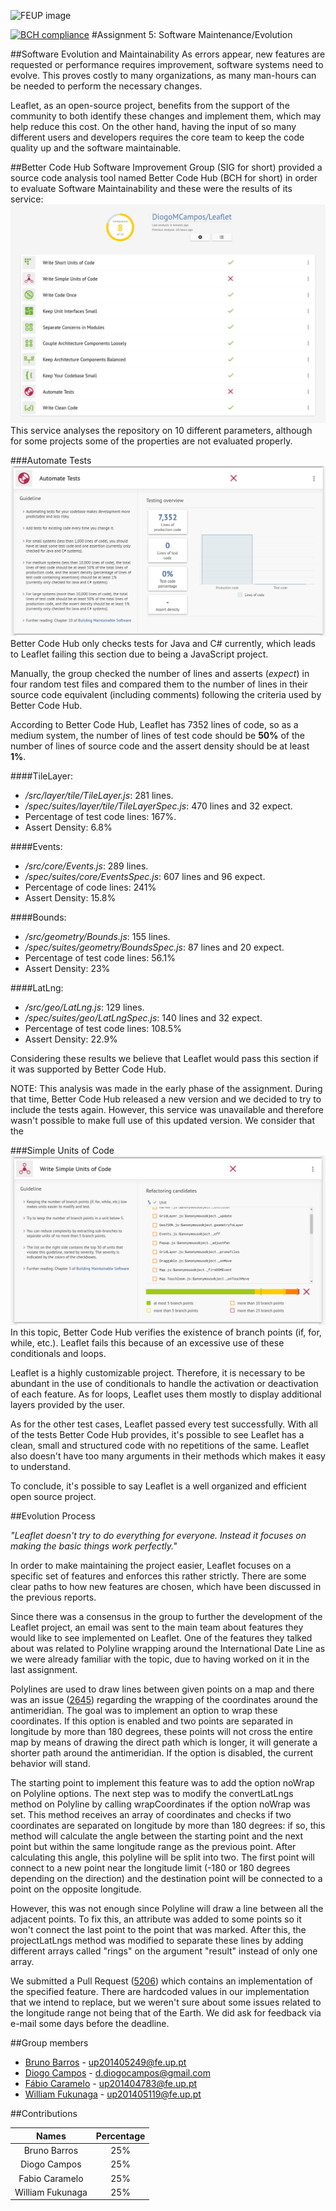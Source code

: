 ![FEUP image](https://sigarra.up.pt/feup/pt/WEB_GESSI_DOCS.download_file?p_name=F-370784536/logo_cores_oficiais.jpg)

 [![BCH compliance](https://bettercodehub.com/edge/badge/DiogoMCampos/Leaflet)](https://bettercodehub.com)
#Assignment 5: Software Maintenance/Evolution

##Software Evolution and Maintainability
As errors appear, new features are requested or performance requires improvement, software systems need to evolve. This proves costly to many organizations, as many man-hours can be needed to perform the necessary changes.

Leaflet, as an open-source project, benefits from the support of the community to both identify these changes and implement them, which may help reduce this cost. On the other hand, having the input of so many different users and developers requires the core team to keep the code quality up and the software maintainable.

##Better Code Hub
Software Improvement Group (SIG for short) provided a source code analysis tool named Better Code Hub (BCH for short) in order to evaluate Software Maintainability and these were the results of its service:
![Results](https://raw.githubusercontent.com/DiogoMCampos/Leaflet/ESOF-Documentation/ESOF-docs/resources/BCH%20Results.png)
This service analyses the repository on 10 different parameters, although for some projects some of the properties are not evaluated properly.  

###Automate Tests
![Automate Tests](https://raw.githubusercontent.com/DiogoMCampos/Leaflet/ESOF-Documentation/ESOF-docs/resources/9.AutomateTests.png)
Better Code Hub only checks tests for Java and C# currently, which leads to Leaflet failing this section due to being a JavaScript project.

Manually, the group checked the number of lines and asserts (*expect*) in four random test files and compared them to the number of lines in their source code equivalent (including comments) following the criteria used by Better Code Hub.

According to Better Code Hub, Leaflet has 7352 lines of code, so as a medium system, the number of lines of test code should be **50%** of the number of lines of source code and the assert density should be at least **1%**.

####TileLayer:
*   */src/layer/tile/TileLayer.js*: 281 lines.
*   */spec/suites/layer/tile/TileLayerSpec.js*: 470 lines and 32 expect.
*   Percentage of test code lines: 167%.
*   Assert Density: 6.8%

####Events:
*   */src/core/Events.js*: 289 lines.
*   */spec/suites/core/EventsSpec.js*: 607 lines and 96 expect.
*   Percentage of code lines: 241%
*   Assert Density: 15.8%

####Bounds:
*   */src/geometry/Bounds.js*: 155 lines.
*   */spec/suites/geometry/BoundsSpec.js*: 87 lines and 20 expect.
*   Percentage of test code lines: 56.1%
*   Assert Density: 23%

####LatLng:
*   */src/geo/LatLng.js*: 129 lines.
*   */spec/suites/geo/LatLngSpec.js*: 140 lines and 32 expect.
*   Percentage of test code lines: 108.5%
*   Assert Density: 22.9%

Considering these results we believe that Leaflet would pass this section if it was supported by Better Code Hub.

NOTE: This analysis was made in the early phase of the assignment. During that time, Better Code Hub released a new version and we decided to try to include the tests again. However, this service was unavailable and therefore wasn't possible to make full use of this updated version. We consider that the

###Simple Units of Code
![Simple Units of Code](https://github.com/DiogoMCampos/Leaflet/blob/ESOF-Documentation/ESOF-docs/resources/2.%20SimpleUnits.png?raw=true)
In this topic, Better Code Hub verifies the existence of branch points (if, for, while, etc.).
Leaflet fails this because of an excessive use of these conditionals and loops.

Leaflet is a highly customizable project. Therefore, it is necessary to be abundant in the use of conditionals to handle the activation or deactivation of each feature.
As for loops, Leaflet uses them mostly to display additional layers provided by the user.

As for the other test cases, Leaflet passed every test successfully.
With all of the tests Better Code Hub provides, it's possible to see Leaflet has a clean, small and structured code with no repetitions of the same. Leaflet also doesn't have too many arguments in their methods which makes it easy to understand.

To conclude, it's possible to say Leaflet is a well organized and efficient open source project.

##Evolution Process

*"Leaflet doesn't try to do everything for everyone. Instead it focuses on making the basic things work perfectly."*

In order to make maintaining the project easier, Leaflet focuses on a specific set of features and enforces this rather strictly. There are some clear paths to how new features are chosen, which have been discussed in the previous reports.

Since there was a consensus in the group to further the development of the Leaflet project, an email was sent to the main team about features they would like to see implemented on Leaflet. One of the features they talked about was related to Polyline wrapping around the International Date Line as we were already familiar with the topic, due to having worked on it in the last assignment.

Polylines are used to draw lines between given points on a map and there was an issue ([2645](https://github.com/Leaflet/Leaflet/issues/2645)) regarding the wrapping of the coordinates around the antimeridian. The goal was to implement an option to wrap these coordinates. If this option is enabled and two points are separated in longitude by more than 180 degrees, these points will not cross the entire map by means of drawing the direct path which is longer, it will generate a shorter path around the antimeridian. If the option is disabled, the current behavior will stand.

The starting point to implement this feature was to add the option noWrap on Polyline options. The next step was to modify the convertLatLngs method on Polyline by calling wrapCoordinates if the option noWrap was set. This method receives an array of coordinates and checks if two coordinates are separated on longitude by more than 180 degrees: if so, this method will calculate the angle between the starting point and the next point but within the same longitude range as the previous point. After calculating this angle, this polyline will be split into two. The first point will connect to a new point near the longitude limit (-180 or 180 degrees depending on the direction) and the destination point will be connected to a point on the opposite longitude.

However, this was not enough since Polyline will draw a line between all the adjacent points. To fix this, an attribute was added to some points so it won't connect the last point to the point that was marked. After this, the projectLatLngs method was modified to separate these lines by adding different arrays called "rings" on the argument "result" instead of only one array.

We submitted a Pull Request ([5206](https://github.com/Leaflet/Leaflet/pull/5206)) which contains an implementation of the specified feature. There are hardcoded values in our implementation that we intend to replace, but we weren't sure about some issues related to the longitude range not being that of the Earth. We did ask for feedback via e-mail some days before the deadline.

##Group members
*   [Bruno Barros](https://github.com/BrunoBarros21) - up201405249@fe.up.pt
*   [Diogo Campos](https://github.com/DiogoMCampos) - d.diogocampos@gmail.com
*   [Fábio Caramelo](https://github.com/Caramelo18) - up201404783@fe.up.pt
*   [William Fukunaga](https://github.com/williamnf) - up201405119@fe.up.pt

##Contributions

|       **Names**   | **Percentage** |
|:----------------:	|:------------:	|
| Bruno Barros     	|       25%    	|
| Diogo Campos     	|       25%    	|
| Fabio Caramelo   	|       25%    	|
| William Fukunaga 	|       25%    	|
